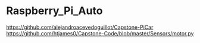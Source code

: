 # Raspberry_Pi_Auto
https://github.com/alejandroacevedoguillot/Capstone-PiCar
https://github.com/htjames0/Capstone-Code/blob/master/Sensors/motor.py
